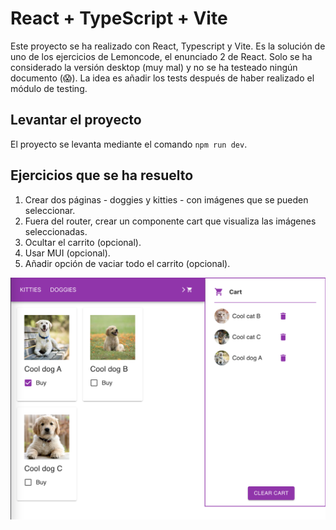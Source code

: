 # React + TypeScript + Vite

Este proyecto se ha realizado con React, Typescript y Vite. Es la solución de uno de los ejercicios de Lemoncode, el enunciado 2 de React. Solo se ha considerado la versión desktop (muy mal) y no se ha testeado ningún documento (😱). La idea es añadir los tests después de haber realizado el módulo de testing.

## Levantar el proyecto

El proyecto se levanta mediante el comando `npm run dev`.

## Ejercicios que se ha resuelto

1. Crear dos páginas - doggies y kitties - con imágenes que se pueden seleccionar.
2. Fuera del router, crear un componente cart que visualiza las imágenes seleccionadas.
3. Ocultar el carrito (opcional).
4. Usar MUI (opcional).
5. Añadir opción de vaciar todo el carrito (opcional).

![Captura de pantalla del proyecto](<Captura de pantalla proyecto.png>)
